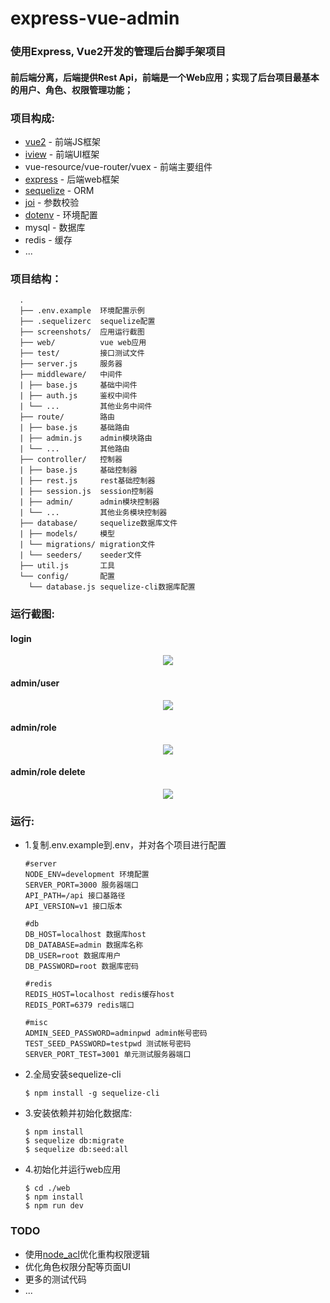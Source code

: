 # express-vue-admin

### 使用Express, Vue2开发的管理后台脚手架项目

#### 前后端分离，后端提供Rest Api，前端是一个Web应用；实现了后台项目最基本的用户、角色、权限管理功能；

### 项目构成:

* [vue2](https://vuejs.org/) - 前端JS框架
* [iview](https://www.iviewui.com/) - 前端UI框架
* vue-resource/vue-router/vuex - 前端主要组件
* [express](https://expressjs.com/) - 后端web框架
* [sequelize](http://docs.sequelizejs.com/) - ORM
* [joi](https://github.com/hapijs/joi) - 参数校验
* [dotenv](https://github.com/motdotla/dotenv) - 环境配置
* mysql - 数据库
* redis - 缓存
* ...


### 项目结构：

      .
      ├── .env.example  环境配置示例
      ├── .sequelizerc  sequelize配置
      ├── screenshots/  应用运行截图
      ├── web/          vue web应用
      ├── test/         接口测试文件
      ├── server.js     服务器
      ├── middleware/   中间件
      | ├── base.js     基础中间件
      | ├── auth.js     鉴权中间件
      | └── ...         其他业务中间件
      ├── route/        路由
      | ├── base.js     基础路由
      | ├── admin.js    admin模块路由
      | └── ...         其他路由
      ├── controller/   控制器
      | ├── base.js     基础控制器
      | ├── rest.js     rest基础控制器
      | ├── session.js  session控制器
      | ├── admin/      admin模块控制器
      | └── ...         其他业务模块控制器
      ├── database/     sequelize数据库文件
      | ├── models/     模型
      | └── migrations/ migration文件
      | └── seeders/    seeder文件
      ├── util.js       工具
      └── config/       配置
        └── database.js sequelize-cli数据库配置

### 运行截图:

#### login

<p align="center">
<kbd>
  <img src="https://raw.github.com/jarontai/express-vue-admin/master/screenshots/login.png">
</kbd>
</p>

#### admin/user

<p align="center">
<kbd>
  <img src="https://raw.github.com/jarontai/express-vue-admin/master/screenshots/admin_user.png">
</kbd>
</p>

#### admin/role

<p align="center">
<kbd>
  <img src="https://raw.github.com/jarontai/express-vue-admin/master/screenshots/admin_role.png">
</kbd>
</p>

#### admin/role delete

<p align="center">
<kbd>
  <img src="https://raw.github.com/jarontai/express-vue-admin/master/screenshots/admin_role_delete.png">
</kbd>
</p>


### 运行:

 * 1.复制.env.example到.env，并对各个项目进行配置
    ```
    #server
    NODE_ENV=development 环境配置
    SERVER_PORT=3000 服务器端口
    API_PATH=/api 接口基路径
    API_VERSION=v1 接口版本

    #db
    DB_HOST=localhost 数据库host
    DB_DATABASE=admin 数据库名称
    DB_USER=root 数据库用户
    DB_PASSWORD=root 数据库密码

    #redis
    REDIS_HOST=localhost redis缓存host
    REDIS_PORT=6379 redis端口

    #misc
    ADMIN_SEED_PASSWORD=adminpwd admin帐号密码
    TEST_SEED_PASSWORD=testpwd 测试帐号密码
    SERVER_PORT_TEST=3001 单元测试服务器端口

    ```
 * 2.全局安装sequelize-cli
    ```
    $ npm install -g sequelize-cli
    ```
 * 3.安装依赖并初始化数据库:
    ```
    $ npm install
    $ sequelize db:migrate
    $ sequelize db:seed:all
    ```
 * 4.初始化并运行web应用
    ```
    $ cd ./web
    $ npm install
    $ npm run dev
    ```

### TODO

* 使用[node_acl](https://github.com/OptimalBits/node_acl)优化重构权限逻辑
* 优化角色权限分配等页面UI
* 更多的测试代码
* ...
